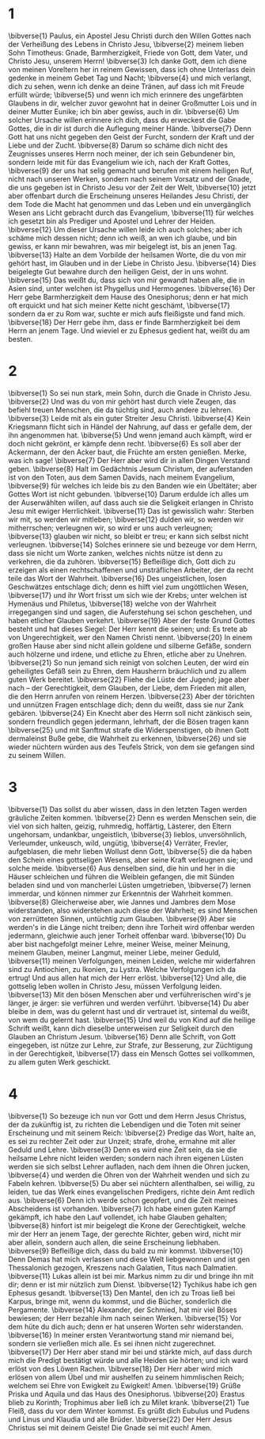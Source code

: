 # 1
\bibverse{1} Paulus, ein Apostel Jesu Christi durch den Willen Gottes nach der Verheißung des Lebens in Christo Jesu, \bibverse{2} meinem lieben Sohn Timotheus: Gnade, Barmherzigkeit, Friede von Gott, dem Vater, und Christo Jesu, unserem Herrn! \bibverse{3} Ich danke Gott, dem ich diene von meinen Voreltern her in reinem Gewissen, dass ich ohne Unterlass dein gedenke in meinem Gebet Tag und Nacht; \bibverse{4} und mich verlangt, dich zu sehen, wenn ich denke an deine Tränen, auf dass ich mit Freude erfüllt würde; \bibverse{5} und wenn ich mich erinnere des ungefärbten Glaubens in dir, welcher zuvor gewohnt hat in deiner Großmutter Lois und in deiner Mutter Eunike; ich bin aber gewiss, auch in dir. \bibverse{6} Um solcher Ursache willen erinnere ich dich, dass du erweckest die Gabe Gottes, die in dir ist durch die Auflegung meiner Hände. \bibverse{7} Denn Gott hat uns nicht gegeben den Geist der Furcht, sondern der Kraft und der Liebe und der Zucht. \bibverse{8} Darum so schäme dich nicht des Zeugnisses unseres Herrn noch meiner, der ich sein Gebundener bin, sondern leide mit für das Evangelium wie ich, nach der Kraft Gottes, \bibverse{9} der uns hat selig gemacht und berufen mit einem heiligen Ruf, nicht nach unseren Werken, sondern nach seinem Vorsatz und der Gnade, die uns gegeben ist in Christo Jesu vor der Zeit der Welt, \bibverse{10} jetzt aber offenbart durch die Erscheinung unseres Heilandes Jesu Christi, der dem Tode die Macht hat genommen und das Leben und ein unvergänglich Wesen ans Licht gebracht durch das Evangelium, \bibverse{11} für welches ich gesetzt bin als Prediger und Apostel und Lehrer der Heiden. \bibverse{12} Um dieser Ursache willen leide ich auch solches; aber ich schäme mich dessen nicht; denn ich weiß, an wen ich glaube, und bin gewiss, er kann mir bewahren, was mir beigelegt ist, bis an jenen Tag. \bibverse{13} Halte an dem Vorbilde der heilsamen Worte, die du von mir gehört hast, im Glauben und in der Liebe in Christo Jesu. \bibverse{14} Dies beigelegte Gut bewahre durch den heiligen Geist, der in uns wohnt. \bibverse{15} Das weißt du, dass sich von mir gewandt haben alle, die in Asien sind, unter welchen ist Phygellus und Hermogenes. \bibverse{16} Der Herr gebe Barmherzigkeit dem Hause des Onesiphorus; denn er hat mich oft erquickt und hat sich meiner Kette nicht geschämt, \bibverse{17} sondern da er zu Rom war, suchte er mich aufs fleißigste und fand mich. \bibverse{18} Der Herr gebe ihm, dass er finde Barmherzigkeit bei dem Herrn an jenem Tage. Und wieviel er zu Ephesus gedient hat, weißt du am besten.
# 2
\bibverse{1} So sei nun stark, mein Sohn, durch die Gnade in Christo Jesu. \bibverse{2} Und was du von mir gehört hast durch viele Zeugen, das befiehl treuen Menschen, die da tüchtig sind, auch andere zu lehren. \bibverse{3} Leide mit als ein guter Streiter Jesu Christi. \bibverse{4} Kein Kriegsmann flicht sich in Händel der Nahrung, auf dass er gefalle dem, der ihn angenommen hat. \bibverse{5} Und wenn jemand auch kämpft, wird er doch nicht gekrönt, er kämpfe denn recht. \bibverse{6} Es soll aber der Ackermann, der den Acker baut, die Früchte am ersten genießen. Merke, was ich sage! \bibverse{7} Der Herr aber wird dir in allen Dingen Verstand geben. \bibverse{8} Halt im Gedächtnis Jesum Christum, der auferstanden ist von den Toten, aus dem Samen Davids, nach meinem Evangelium, \bibverse{9} für welches ich leide bis zu den Banden wie ein Übeltäter; aber Gottes Wort ist nicht gebunden. \bibverse{10} Darum erdulde ich alles um der Auserwählten willen, auf dass auch sie die Seligkeit erlangen in Christo Jesu mit ewiger Herrlichkeit. \bibverse{11} Das ist gewisslich wahr: Sterben wir mit, so werden wir mitleben; \bibverse{12} dulden wir, so werden wir mitherrschen; verleugnen wir, so wird er uns auch verleugnen; \bibverse{13} glauben wir nicht, so bleibt er treu; er kann sich selbst nicht verleugnen. \bibverse{14} Solches erinnere sie und bezeuge vor dem Herrn, dass sie nicht um Worte zanken, welches nichts nütze ist denn zu verkehren, die da zuhören. \bibverse{15} Befleißige dich, Gott dich zu erzeigen als einen rechtschaffenen und unsträflichen Arbeiter, der da recht teile das Wort der Wahrheit. \bibverse{16} Des ungeistlichen, losen Geschwätzes entschlage dich; denn es hilft viel zum ungöttlichen Wesen, \bibverse{17} und ihr Wort frisst um sich wie der Krebs; unter welchen ist Hymenäus und Philetus, \bibverse{18} welche von der Wahrheit irregegangen sind und sagen, die Auferstehung sei schon geschehen, und haben etlicher Glauben verkehrt. \bibverse{19} Aber der feste Grund Gottes besteht und hat dieses Siegel: Der Herr kennt die seinen; und: Es trete ab von Ungerechtigkeit, wer den Namen Christi nennt. \bibverse{20} In einem großen Hause aber sind nicht allein goldene und silberne Gefäße, sondern auch hölzerne und irdene, und etliche zu Ehren, etliche aber zu Unehren. \bibverse{21} So nun jemand sich reinigt von solchen Leuten, der wird ein geheiligtes Gefäß sein zu Ehren, dem Hausherrn bräuchlich und zu allem guten Werk bereitet. \bibverse{22} Fliehe die Lüste der Jugend; jage aber nach – der Gerechtigkeit, dem Glauben, der Liebe, dem Frieden mit allen, die den Herrn anrufen von reinem Herzen. \bibverse{23} Aber der törichten und unnützen Fragen entschlage dich; denn du weißt, dass sie nur Zank gebären. \bibverse{24} Ein Knecht aber des Herrn soll nicht zänkisch sein, sondern freundlich gegen jedermann, lehrhaft, der die Bösen tragen kann \bibverse{25} und mit Sanftmut strafe die Widerspenstigen, ob ihnen Gott dermaleinst Buße gebe, die Wahrheit zu erkennen, \bibverse{26} und sie wieder nüchtern würden aus des Teufels Strick, von dem sie gefangen sind zu seinem Willen.
# 3
\bibverse{1} Das sollst du aber wissen, dass in den letzten Tagen werden gräuliche Zeiten kommen. \bibverse{2} Denn es werden Menschen sein, die viel von sich halten, geizig, ruhmredig, hoffärtig, Lästerer, den Eltern ungehorsam, undankbar, ungeistlich, \bibverse{3} lieblos, unversöhnlich, Verleumder, unkeusch, wild, ungütig, \bibverse{4} Verräter, Frevler, aufgeblasen, die mehr lieben Wollust denn Gott, \bibverse{5} die da haben den Schein eines gottseligen Wesens, aber seine Kraft verleugnen sie; und solche meide. \bibverse{6} Aus denselben sind, die hin und her in die Häuser schleichen und führen die Weiblein gefangen, die mit Sünden beladen sind und von mancherlei Lüsten umgetrieben, \bibverse{7} lernen immerdar, und können nimmer zur Erkenntnis der Wahrheit kommen. \bibverse{8} Gleicherweise aber, wie Jannes und Jambres dem Mose widerstanden, also widerstehen auch diese der Wahrheit; es sind Menschen von zerrütteten Sinnen, untüchtig zum Glauben. \bibverse{9} Aber sie werden's in die Länge nicht treiben; denn ihre Torheit wird offenbar werden jedermann, gleichwie auch jener Torheit offenbar ward. \bibverse{10} Du aber bist nachgefolgt meiner Lehre, meiner Weise, meiner Meinung, meinem Glauben, meiner Langmut, meiner Liebe, meiner Geduld, \bibverse{11} meinen Verfolgungen, meinen Leiden, welche mir widerfahren sind zu Antiochien, zu Ikonien, zu Lystra. Welche Verfolgungen ich da ertrug! Und aus allen hat mich der Herr erlöst. \bibverse{12} Und alle, die gottselig leben wollen in Christo Jesu, müssen Verfolgung leiden. \bibverse{13} Mit den bösen Menschen aber und verführerischen wird's je länger, je ärger: sie verführen und werden verführt. \bibverse{14} Du aber bleibe in dem, was du gelernt hast und dir vertrauet ist, sintemal du weißt, von wem du gelernt hast. \bibverse{15} Und weil du von Kind auf die heilige Schrift weißt, kann dich dieselbe unterweisen zur Seligkeit durch den Glauben an Christum Jesum. \bibverse{16} Denn alle Schrift, von Gott eingegeben, ist nütze zur Lehre, zur Strafe, zur Besserung, zur Züchtigung in der Gerechtigkeit, \bibverse{17} dass ein Mensch Gottes sei vollkommen, zu allem guten Werk geschickt.
# 4
\bibverse{1} So bezeuge ich nun vor Gott und dem Herrn Jesus Christus, der da zukünftig ist, zu richten die Lebendigen und die Toten mit seiner Erscheinung und mit seinem Reich: \bibverse{2} Predige das Wort, halte an, es sei zu rechter Zeit oder zur Unzeit; strafe, drohe, ermahne mit aller Geduld und Lehre. \bibverse{3} Denn es wird eine Zeit sein, da sie die heilsame Lehre nicht leiden werden; sondern nach ihren eigenen Lüsten werden sie sich selbst Lehrer aufladen, nach dem ihnen die Ohren jucken, \bibverse{4} und werden die Ohren von der Wahrheit wenden und sich zu Fabeln kehren. \bibverse{5} Du aber sei nüchtern allenthalben, sei willig, zu leiden, tue das Werk eines evangelischen Predigers, richte dein Amt redlich aus. \bibverse{6} Denn ich werde schon geopfert, und die Zeit meines Abscheidens ist vorhanden. \bibverse{7} Ich habe einen guten Kampf gekämpft, ich habe den Lauf vollendet, ich habe Glauben gehalten; \bibverse{8} hinfort ist mir beigelegt die Krone der Gerechtigkeit, welche mir der Herr an jenem Tage, der gerechte Richter, geben wird, nicht mir aber allein, sondern auch allen, die seine Erscheinung liebhaben. \bibverse{9} Befleißige dich, dass du bald zu mir kommst. \bibverse{10} Denn Demas hat mich verlassen und diese Welt liebgewonnen und ist gen Thessalonich gezogen, Kreszens nach Galatien, Titus nach Dalmatien. \bibverse{11} Lukas allein ist bei mir. Markus nimm zu dir und bringe ihn mit dir; denn er ist mir nützlich zum Dienst. \bibverse{12} Tychikus habe ich gen Ephesus gesandt. \bibverse{13} Den Mantel, den ich zu Troas ließ bei Karpus, bringe mit, wenn du kommst, und die Bücher, sonderlich die Pergamente. \bibverse{14} Alexander, der Schmied, hat mir viel Böses bewiesen; der Herr bezahle ihm nach seinen Werken. \bibverse{15} Vor dem hüte du dich auch; denn er hat unseren Worten sehr widerstanden. \bibverse{16} In meiner ersten Verantwortung stand mir niemand bei, sondern sie verließen mich alle. Es sei ihnen nicht zugerechnet. \bibverse{17} Der Herr aber stand mir bei und stärkte mich, auf dass durch mich die Predigt bestätigt würde und alle Heiden sie hörten; und ich ward erlöst von des Löwen Rachen. \bibverse{18} Der Herr aber wird mich erlösen von allem Übel und mir aushelfen zu seinem himmlischen Reich; welchem sei Ehre von Ewigkeit zu Ewigkeit! Amen. \bibverse{19} Grüße Priska und Aquila und das Haus des Onesiphorus. \bibverse{20} Erastus blieb zu Korinth; Trophimus aber ließ ich zu Milet krank. \bibverse{21} Tue Fleiß, dass du vor dem Winter kommst. Es grüßt dich Eubulus und Pudens und Linus und Klaudia und alle Brüder. \bibverse{22} Der Herr Jesus Christus sei mit deinem Geiste! Die Gnade sei mit euch! Amen.